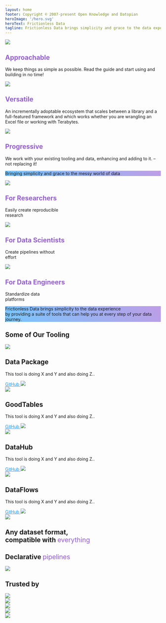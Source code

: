 ```yaml
---
layout: home
footer: Copyright © 2007-present Open Knowledge and Datopian
heroImage: '/hero.svg'
heroText: Frictionless Data
tagline: Frictionless Data brings simplicity and grace to the data experience by providing a suite of open source tools that  help you at every step of your data journey.
---
```


<!-- A suite of open tools to help you at every step of the data journey. -->

<div class="container w-full mx-auto">

<div class="flex flex-row flex-wrap">
  <div class="w-1/3 pt-20 mx-auto">
    <div class="text-gray-800 pt-20 text-center p-6">
      <img class="mx-auto h-24 py-12" src="/img/home/dot-light-blue.svg"></img>
      <h2 class="text-3xl font-normal forwho">Approachable</h2>
      <p class="text-gray-800 text-xl font-light pb-12">We keep things as simple as possible. Read the guide and start using and building  in no time!</p>
    </div>
  </div>
  <div class="w-1/3 mx-auto pt-20">
    <div class="text-gray-800 pt-20 text-center p-6">
      <img class="mx-auto h-24 py-12" src="/img/home/dot-dark-blue.svg"></img>
      <h2 class="text-3xl font-normal forwho">Versatile</h2>
      <p class="text-gray-800 text-xl font-light pb-12">An incrementally adoptable ecosystem that scales between a library and a full-featured framework and which works whether you are wrangling an Excel file or working with Terabytes.
      </p>
    </div>
  </div>
  <div class="w-1/3 mx-auto pt-20">
    <div class="text-gray-800 pt-20 text-center p-6">
      <img class="mx-auto py-12 h-24" src="/img/home/dot-violet.svg"></img>
      <h2 class="text-3xl font-normal forwho">Progressive</h2>
      <p class="text-gray-800 text-xl font-light pb-12">We work with your existing tooling and data, enhancing and adding to it. – not replacing it!</p>
    </div>
  </div>
</div>

</div>

<div class="banner py-32 w-full gradient-section">
  <p class="text-center text-white text-4xl font-light"> Bringing simplicity and grace to the messy world of data</p>
</div>

<div class="container w-full mx-auto">

<div class="flex flex-row flex-wrap">
  <div class="w-1/3 py-20 mx-auto">
    <div class="text-gray-800 pt-20 text-center p-6">
      <img class="mx-auto h-56 py-12" src="/img/home/for-researchers.svg"></img>
      <h2 class="text-3xl font-normal forwho">For Researchers</h2>
      <p class="text-gray-800 text-xl font-light pb-12">Easily create reproducible<br> research</p>
    </div>
  </div>
  <div class="w-1/3 mx-auto py-20">
    <div class="text-gray-800 pt-20 text-center p-6">
      <img class="mx-auto h-56 py-12" src="/img/home/for-data-scientists.svg"></img>
      <h2 class="text-3xl font-normal forwho">For Data Scientists</h2>
      <p class="text-gray-800 text-xl font-light pb-12">Create pipelines without<br> effort</p>
    </div>
  </div>
  <div class="w-1/3 mx-auto py-20">
    <div class="text-gray-800 pt-20 text-center p-6">
      <img class="mx-auto py-12 h-56" src="/img/home/for-data-engineers.svg"></img>
      <h2 class="text-3xl font-normal forwho">For Data Engineers</h2>
      <p class="text-gray-800 text-xl font-light pb-12">Standardize data<br> platforms</p>
    </div>
  </div>
</div>

<!-- <div class="banner problems pb-24">
  <h2 class="text-3xl pt-32 pl-8">
    Problems that we solve
  </h2>
  <p class="description text-lg font-light pt-4 pl-8">Those are the problems that we solve..</p>
  <JobsDiagram class="px-48 pt-12"></JobsDiagram>
</div> -->

</div>

<div class="banner py-32 w-full gradient-section">
  <p class="text-center text-white text-4xl m-12 font-light"> Frictionless Data brings simplicity to the data experience <br> by providing a suite of tools that can help you at every step of your data journey.
</p>
</div>

<div class="container w-full mx-auto">

<div class="banner">
  <h2 class="text-3xl font-normal pt-12 pl-8 ">Some of Our Tooling</h2>
  <div class="banner flex flex-row pt-12">
    <div class="w-1/4 text-center mx-auto p-8">
      <img class="w-32 mx-auto py-12" src="/img/home/data-package.svg"></img>
      <h2 class="text-xl font-medium">Data Package</h2>
      <p class="text-lg font-light pt-4">This tool is doing X and Y and also doing Z..</p>
      <a href="www.github.com" class="links-github">GitHub <img src="https://image.flaticon.com/icons/png/512/724/724827.png" class="w-4 h-4 inline"/></a>
    </div>
      <div class="w-1/4 mx-auto text-center p-8">
      <img class="w-24 mx-auto py-12" src="/img/home/goodtables.svg"></img>
      <h2 class="text-xl pt-4 font-medium">GoodTables</h2>
      <p class="text-lg font-light pt-4">This tool is doing X and Y and also doing Z..</p>
      <a href="www.github.com" class="links-github">GitHub <img src="https://image.flaticon.com/icons/png/512/724/724827.png" class="w-4 h-4 inline"/></a>
    </div>
      <div class="w-1/4 mx-auto text-center p-8">
      <img class="w-24 mx-auto py-12" src="/img/home/datahub.svg"></img>
      <h2 class="text-xl pt-4 font-medium">DataHub</h2>
      <p class="text-lg font-light pt-4">This tool is doing X and Y and also doing Z..</p>
      <a href="www.github.com" class="links-github">GitHub <img src="https://image.flaticon.com/icons/png/512/724/724827.png" class="w-4 h-4 inline"/></a>
    </div>
      <div class="w-1/4 mx-auto text-center p-8">
      <img class="w-24 mx-auto py-12" src="/img/home/dataflows.svg"></img>
      <h2 class="text-xl pt-4 font-medium">DataFlows</h2>
      <p class="text-lg font-light pt-4">This tool is doing X and Y and also doing Z..</p>
      <a href="www.github.com" class="links-github">GitHub <img src="https://image.flaticon.com/icons/png/512/724/724827.png" class="w-4 h-4 inline"/></a>
    </div>
  </div>
</div>

<div class="banner pt-32 pb-40">
  <div class="flex flex-row mx-auto">
    <div class="w-1/2 pt-12 pl-8">
      <img src="/img/json-file-dp.png" class="shadow-xl"/>
    </div>
    <div class="w-1/2 pl-20 pt-6">
      <h2 class="text-3xl font-light pb-4">Any dataset format,<br> compatible with <span class="highlighted"> everything </span> </h2>
    </div>
  </div>
</div>

<div class="banner pb-40 ">
  <div class="flex flex-row mx-auto text-right">
    <div class="w-1/2 pr-20">
      <h2 class="text-3xl font-light pt-6 pb-4">Declarative <span class="highlighted">pipelines</span></h2>
    </div>
    <div class="w-1/2 pt-12">
      <img src="/img/json-file-dp.png" class="shadow-xl"/>
    </div>
  </div>
</div>

<div class="banner py-12">
  <h2 class="text-3xl font-normal">Trusted by</h2>
  <div class="banner flex flex-row flex-wrap mx-40">
    <div class="w-1/5 mx-auto pt-12">
      <img class="w-32 mx-auto py-16" src="https://upload.wikimedia.org/wikipedia/commons/7/7c/Kaggle_logo.png"></img>
    </div>
    <div class="w-1/5 mx-auto pt-12">
      <img class="w-64 mx-auto py-16" src="https://numfocus.org/wp-content/uploads/2016/07/pandas-logo-300.png"></img>
    </div>
    <div class="w-1/5 mx-auto pt-12">
      <img class="w-32 mx-auto py-16" src="https://upload.wikimedia.org/wikipedia/commons/7/7c/Kaggle_logo.png"></img>
    </div>
    <div class="w-1/5 mx-auto pt-12">
      <img class="w-64 mx-auto py-16" src="https://numfocus.org/wp-content/uploads/2016/07/pandas-logo-300.png"></img>
    </div>
    <div class="w-1/5 mx-auto pt-12">
      <img class="w-32 mx-auto py-16" src="https://upload.wikimedia.org/wikipedia/commons/7/7c/Kaggle_logo.png"></img>
    </div>
  </div>
</div>

</div>

<footer class="banner fd-footer py-40"> 
<p></p>
</footer>

<script>
import JobsDiagram from "@theme/components/JobsDiagram.vue";

export default {
  components: { JobsDiagram }
};
</script>

<style>

.gradient-section {
  background: rgb(148,93,214);
  background: linear-gradient(223deg, rgba(148,93,214,0.6015406846332283) 0%, rgba(30,162,255,0.6) 100%);
}

.forwho {
  color: #945DD6;
}

.highlighted {
  color: #945DD6;
  font-weight: 400;
}

.links-github {
  color: #1A98FF;

}

.fd-footer {
  background-color: #1A98FF;
  opacity: 0.8;
}

</style>